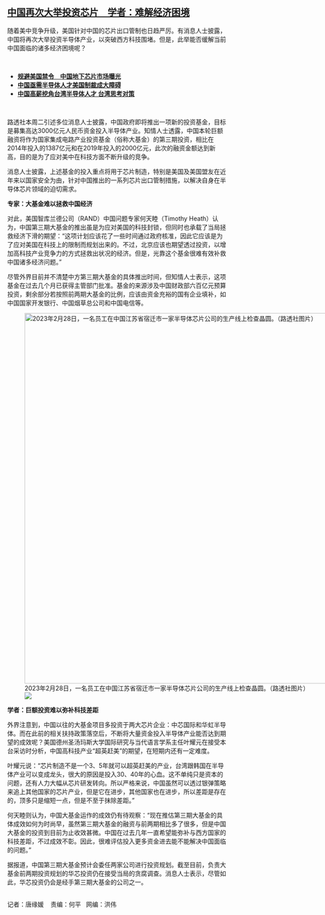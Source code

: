 <!--1693938180000-->
[中国再次大举投资芯片　学者：难解经济困境](https://www.rfa.org/mandarin/yataibaodao/junshiwaijiao/tj-09052023133315.html)
------

<p><span style="font-weight: 400;">随着美中竞争升级，美国针对中国的芯片出口管制也日趋严厉。有消息人士披露，中国将再次大举投资半导体产业，以突破西方科技围堵。但是，此举能否缓解当前中国面临的诸多经济困境呢？</span></p><p><span class="result-title"> </span></p><ul><li><a href="https://www.rfa.org/mandarin/yataibaodao/jingmao/tj-06202023113850.html"><strong>规避美国禁令　中国地下芯片市场曝光</strong></a></li><li><strong><a href="https://www.rfa.org/mandarin/yataibaodao/junshiwaijiao/hx2-03082023080234.html">中国亟需半导体人才美国制裁成大障碍</a></strong></li><li><a href="https://www.rfa.org/mandarin/yataibaodao/gangtai/hx2-12062019103453.html"><strong>中国高薪挖角台湾半导体人才 台湾思考对策</strong></a></li></ul><p><span class="result-title"> </span></p><p><span style="font-weight: 400;">路透社本周二引述多位消息人士披露，中国政府即将推出一项新的投资基金，目标是募集高达3000亿元人民币资金投入半导体产业。知情人士透露，中国本轮巨额融资将作为国家集成电路产业投资基金（俗称大基金）的第三期投资，相比在2014年投入的1387亿元和在2019年投入的2000亿元，此次的融资金额达到新高，目的是为了应对美中在科技方面不断升级的竞争。</span></p><p><span style="font-weight: 400;">消息人士披露，上述基金的投入重点将用于芯片制造，特别是美国及美国盟友在近年来以国家安全为由，针对中国推出的一系列芯片出口管制措施，以解决自身在半导体芯片领域的迫切需求。</span></p><p><b>专家：大基金难以拯救中国经济</b></p><p><span style="font-weight: 400;">对此，美国智库兰德公司（RAND）中国问题专家何天睦（Timothy Heath）认为，中国第三期大基金的推出虽是为应对美国的科技封锁，但同时也承载了当局拯救经济下滑的期望：</span><span style="font-weight: 400;">“这项计划应该花了一些时间通过政府核准，因此它应该是为了应对美国在科技上的限制而规划出来的。不过，北京应该也期望透过投资，以增加高科技产业竞争力的方式拯救出状况的经济。但是，光靠这个基金很难有效补救中国诸多经济问题。</span><span style="font-weight: 400;">”</span></p><p><span style="font-weight: 400;">尽管外界目前并不清楚中方第三期大基金的具体推出时间，但知情人士表示，这项基金在过去几个月已获得主管部门批准。基金的来源涉及中国财政部六百亿元预算投资，剩余部分若按照前两期大基金的比例，应该由资金充裕的国有企业填补，如中国国家开发银行、中国烟草总公司和中国电信等。</span></p><p><figure class="image-richtext image-inline captioned" style="width:1280px;"><img alt="2023年2月28日，一名员工在中国江苏省宿迁市一家半导体芯片公司的生产线上检查晶圆。（路透社图片）" height="852" src="https://www.rfa.org/mandarin/yataibaodao/junshiwaijiao/tj-09052023133315.html/image.jpeg/@@images/563985ef-6886-454a-be33-8fc0927c0499.jpeg" title="image.jpeg" width="1280"/><figcaption class="image-caption">2023年2月28日，一名员工在中国江苏省宿迁市一家半导体芯片公司的生产线上检查晶圆。（路透社图片）</figcaption><small></small><div id="zoomattribute"><a data-caption="2023年2月28日，一名员工在中国江苏省宿迁市一家半导体芯片公司的生产线上检查晶圆。（路透社图片）" data-fancybox="" href="https://www.rfa.org/mandarin/yataibaodao/junshiwaijiao/tj-09052023133315.html/image.jpeg" id="single_image" title="2023年2月28日，一名员工在中国江苏省宿迁市一家半导体芯片公司的生产线上检查晶圆。（路透社图片）"><img src="/++plone++rfa-resources/img/icon-zoom.png"/></a></div></figure></p><p><b>学者：巨额投资难以弥补科技差距</b></p><p><span style="font-weight: 400;">外界注意到，中国以往的大基金项目多投资于两大芯片企业：中芯国际和华虹半导体。而在此前的相关扶持政策落空后，不断将大量资金投入半导体产业能否达到期望的成效呢？美国德州圣汤玛斯大学国际研究与当代语言学系主任叶耀元在接受本台采访时分析，中国高科技产业“超英赶美”的期望，在短期内还有一定难度。</span></p><p><span style="font-weight: 400;">叶耀元说：“芯片制造不是一个3、5年就可以超英赶美的产业，台湾跟韩国在半导体产业可以变成龙头，很大的原因是投入30、40年的心血。这不单纯只是资本的问题，还有人力大幅从芯片研发转向。所以严格来说，中国虽然可以透过银弹策略来追上其他国家的芯片产业，但是它在进步，其他国家也在进步，所以差距是存在的，顶多只是缩短一点，但是不至于抹除差距。”</span></p><p><span style="font-weight: 400;">何天睦则认为，中国大基金运作的成效仍有待观察：“现在推估第三期大基金的具体成效如何为时尚早，虽然第三期大基金的融资与前两期相比多了很多，但是中国大基金的投资到目前为止收效甚微。中国在过去几年一直希望能弥补与西方国家的科技差距，不过成效不彰。因此，很难评估投入更多资金进去能不能解决中国面临的问题。”</span></p><p><span style="font-weight: 400;">据报道，中国第三期大基金预计会委任两家公司进行投资规划。截至目前，负责大基金前两期投资规划的华芯投资仍在接受当局的贪腐调查。消息人士表示，尽管如此，华芯投资仍会是经手第三期大基金的公司之一。</span></p><p><br/><span style="font-weight: 400;">记者：唐缘媛    责编：何平   网编：洪伟</span></p>
